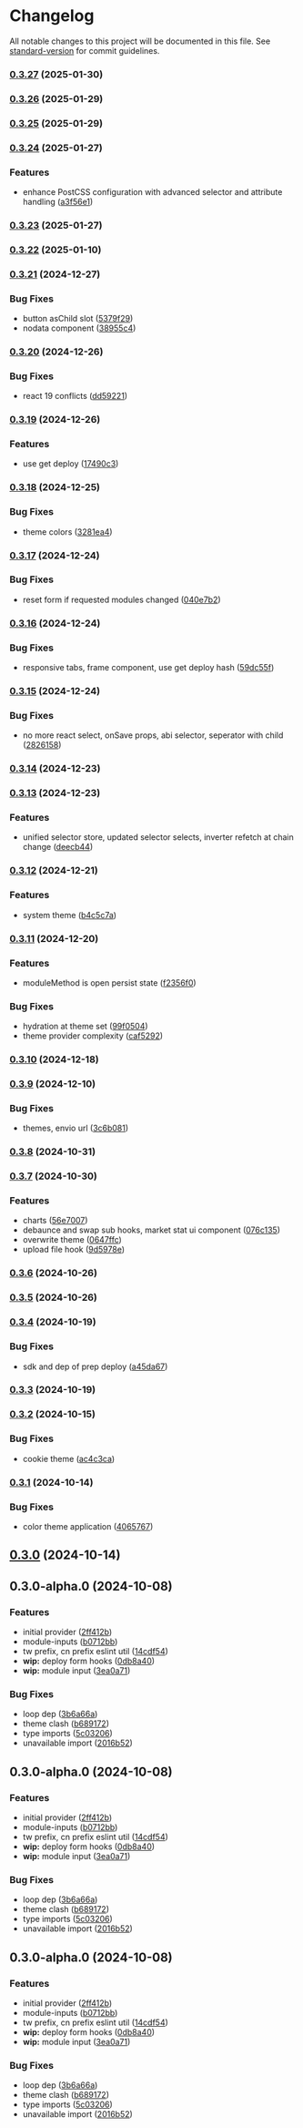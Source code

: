 # Changelog

All notable changes to this project will be documented in this file. See [standard-version](https://github.com/conventional-changelog/standard-version) for commit guidelines.

### [0.3.27](https://github.com/InverterNetwork/react/compare/v0.3.26...v0.3.27) (2025-01-30)

### [0.3.26](https://github.com/InverterNetwork/react/compare/v0.3.25...v0.3.26) (2025-01-29)

### [0.3.25](https://github.com/InverterNetwork/react/compare/v0.3.24...v0.3.25) (2025-01-29)

### [0.3.24](https://github.com/InverterNetwork/react/compare/v0.3.23...v0.3.24) (2025-01-27)


### Features

* enhance PostCSS configuration with advanced selector and attribute handling ([a3f56e1](https://github.com/InverterNetwork/react/commit/a3f56e1fd8355ca69e1f09375b3b6b0ca045169b))

### [0.3.23](https://github.com/InverterNetwork/react/compare/v0.3.22...v0.3.23) (2025-01-27)

### [0.3.22](https://github.com/InverterNetwork/react/compare/v0.3.21...v0.3.22) (2025-01-10)

### [0.3.21](https://github.com/InverterNetwork/react/compare/v0.3.20...v0.3.21) (2024-12-27)


### Bug Fixes

* button asChild slot ([5379f29](https://github.com/InverterNetwork/react/commit/5379f293700f8060ae717d255b1a4d49befb3bbb))
* nodata component ([38955c4](https://github.com/InverterNetwork/react/commit/38955c41d3a5ce34bfa00523dfeec8d6ebf86074))

### [0.3.20](https://github.com/InverterNetwork/react/compare/v0.3.19...v0.3.20) (2024-12-26)


### Bug Fixes

* react 19 conflicts ([dd59221](https://github.com/InverterNetwork/react/commit/dd59221130ad275bf5c256c19f0227392343317c))

### [0.3.19](https://github.com/InverterNetwork/react/compare/v0.3.18...v0.3.19) (2024-12-26)


### Features

* use get deploy ([17490c3](https://github.com/InverterNetwork/react/commit/17490c384dd03d42f928e357989fb382fbcd36a8))

### [0.3.18](https://github.com/InverterNetwork/react/compare/v0.3.17...v0.3.18) (2024-12-25)


### Bug Fixes

* theme colors ([3281ea4](https://github.com/InverterNetwork/react/commit/3281ea4916b2b6f74efaf2d6bc192935182e0339))

### [0.3.17](https://github.com/InverterNetwork/react/compare/v0.3.16...v0.3.17) (2024-12-24)


### Bug Fixes

* reset form if requested modules changed ([040e7b2](https://github.com/InverterNetwork/react/commit/040e7b23e6b53179f850e4e2b17309e69830e282))

### [0.3.16](https://github.com/InverterNetwork/react/compare/v0.3.15...v0.3.16) (2024-12-24)


### Bug Fixes

* responsive tabs, frame component, use get deploy hash ([59dc55f](https://github.com/InverterNetwork/react/commit/59dc55f0c8463219e4f4d06693db63115b1b9d53))

### [0.3.15](https://github.com/InverterNetwork/react/compare/v0.3.14...v0.3.15) (2024-12-24)


### Bug Fixes

* no more react select, onSave props, abi selector, seperator with child ([2826158](https://github.com/InverterNetwork/react/commit/2826158a34e1596b3b1557e16f20f258779396e6))

### [0.3.14](https://github.com/InverterNetwork/react/compare/v0.3.13...v0.3.14) (2024-12-23)

### [0.3.13](https://github.com/InverterNetwork/react/compare/v0.3.12...v0.3.13) (2024-12-23)


### Features

* unified selector store, updated selector selects, inverter refetch at chain change ([deecb44](https://github.com/InverterNetwork/react/commit/deecb44f1292bbd4df04ce64df69bae5cb480dfa))

### [0.3.12](https://github.com/InverterNetwork/react/compare/v0.3.11...v0.3.12) (2024-12-21)


### Features

* system theme ([b4c5c7a](https://github.com/InverterNetwork/react/commit/b4c5c7ac7d6469da702748b0d6686246ce5bb037))

### [0.3.11](https://github.com/InverterNetwork/react/compare/v0.3.10...v0.3.11) (2024-12-20)


### Features

* moduleMethod is open persist state ([f2356f0](https://github.com/InverterNetwork/react/commit/f2356f0928c9cc82610e03f464b1447b42757b86))


### Bug Fixes

* hydration at theme set ([99f0504](https://github.com/InverterNetwork/react/commit/99f0504b4ccf6cfab0399fae465083ccf72f7054))
* theme provider complexity ([caf5292](https://github.com/InverterNetwork/react/commit/caf5292e03afc214e67d156a1e6b0c126dd53c98))

### [0.3.10](https://github.com/InverterNetwork/react/compare/v0.3.10-alpha.1...v0.3.10) (2024-12-18)

### [0.3.9](https://github.com/InverterNetwork/react/compare/v0.3.9-alpha.5...v0.3.9) (2024-12-10)


### Bug Fixes

* themes, envio url ([3c6b081](https://github.com/InverterNetwork/react/commit/3c6b081b39ca8307dc8f21c02e97e25745f5ea0e))

### [0.3.8](https://github.com/InverterNetwork/react/compare/v0.3.7...v0.3.8) (2024-10-31)

### [0.3.7](https://github.com/InverterNetwork/react/compare/v0.3.6...v0.3.7) (2024-10-30)


### Features

* charts ([56e7007](https://github.com/InverterNetwork/react/commit/56e700749b27b697c94836502e20757d207d00f3))
* debaunce and swap sub hooks, market stat ui component ([076c135](https://github.com/InverterNetwork/react/commit/076c1351803f6cc89b2bc2f7a4f8316b58f9ffc0))
* overwrite theme ([0647ffc](https://github.com/InverterNetwork/react/commit/0647ffcc281c58916e1ccc1b6089891557baa502))
* upload file hook ([9d5978e](https://github.com/InverterNetwork/react/commit/9d5978e6b27fc0b6a908063fd6f491497571f154))

### [0.3.6](https://github.com/InverterNetwork/react/compare/v0.3.5...v0.3.6) (2024-10-26)

### [0.3.5](https://github.com/InverterNetwork/react/compare/v0.3.5-alpha.0...v0.3.5) (2024-10-26)

### [0.3.4](https://github.com/InverterNetwork/react/compare/v0.3.3...v0.3.4) (2024-10-19)


### Bug Fixes

* sdk and dep of prep deploy ([a45da67](https://github.com/InverterNetwork/react/commit/a45da673f5f3e4b99b91af6f99c8a973189bd2f7))

### [0.3.3](https://github.com/InverterNetwork/react/compare/v0.3.2...v0.3.3) (2024-10-19)

### [0.3.2](https://github.com/InverterNetwork/react/compare/v0.3.1...v0.3.2) (2024-10-15)


### Bug Fixes

* cookie theme ([ac4c3ca](https://github.com/InverterNetwork/react/commit/ac4c3cafe23fb382a60521492f54e3a8011790c3))

### [0.3.1](https://github.com/InverterNetwork/react/compare/v0.3.0-alpha.9...v0.3.1) (2024-10-14)


### Bug Fixes

* color theme application ([4065767](https://github.com/InverterNetwork/react/commit/406576780e421a2f235c7078524b40228052894e))

## [0.3.0](https://github.com/InverterNetwork/react/compare/v0.3.0-alpha.9...v0.3.0) (2024-10-14)

## 0.3.0-alpha.0 (2024-10-08)


### Features

* initial provider ([2ff412b](https://github.com/InverterNetwork/react/commit/2ff412bbd833d26e432d8123a186f68f55ced792))
* module-inputs ([b0712bb](https://github.com/InverterNetwork/react/commit/b0712bb97b6019fe6fe1d24a03cbcbc10f134d3d))
* tw prefix, cn prefix eslint util ([14cdf54](https://github.com/InverterNetwork/react/commit/14cdf5404e2746588557ac747400a048a39adbc2))
* **wip:** deploy form hooks ([0db8a40](https://github.com/InverterNetwork/react/commit/0db8a4055a2086a12c41d8e71f09e9bc16dc5b31))
* **wip:** module input ([3ea0a71](https://github.com/InverterNetwork/react/commit/3ea0a710789b57bb1f42560d74dd97d50cf4bd1b))


### Bug Fixes

* loop dep ([3b6a66a](https://github.com/InverterNetwork/react/commit/3b6a66af224e480b560f1b2446035f83ec9ce17a))
* theme clash ([b689172](https://github.com/InverterNetwork/react/commit/b689172645cb2f4dc0dd8fd7b119baa726ea5f6c))
* type imports ([5c03206](https://github.com/InverterNetwork/react/commit/5c03206d5c186fec7ffbfc58d06412d665d21355))
* unavailable import ([2016b52](https://github.com/InverterNetwork/react/commit/2016b529cbada3d9b945d1007d5f565727bd3eb3))

## 0.3.0-alpha.0 (2024-10-08)


### Features

* initial provider ([2ff412b](https://github.com/InverterNetwork/react/commit/2ff412bbd833d26e432d8123a186f68f55ced792))
* module-inputs ([b0712bb](https://github.com/InverterNetwork/react/commit/b0712bb97b6019fe6fe1d24a03cbcbc10f134d3d))
* tw prefix, cn prefix eslint util ([14cdf54](https://github.com/InverterNetwork/react/commit/14cdf5404e2746588557ac747400a048a39adbc2))
* **wip:** deploy form hooks ([0db8a40](https://github.com/InverterNetwork/react/commit/0db8a4055a2086a12c41d8e71f09e9bc16dc5b31))
* **wip:** module input ([3ea0a71](https://github.com/InverterNetwork/react/commit/3ea0a710789b57bb1f42560d74dd97d50cf4bd1b))


### Bug Fixes

* loop dep ([3b6a66a](https://github.com/InverterNetwork/react/commit/3b6a66af224e480b560f1b2446035f83ec9ce17a))
* theme clash ([b689172](https://github.com/InverterNetwork/react/commit/b689172645cb2f4dc0dd8fd7b119baa726ea5f6c))
* type imports ([5c03206](https://github.com/InverterNetwork/react/commit/5c03206d5c186fec7ffbfc58d06412d665d21355))
* unavailable import ([2016b52](https://github.com/InverterNetwork/react/commit/2016b529cbada3d9b945d1007d5f565727bd3eb3))

## 0.3.0-alpha.0 (2024-10-08)


### Features

* initial provider ([2ff412b](https://github.com/InverterNetwork/react/commit/2ff412bbd833d26e432d8123a186f68f55ced792))
* module-inputs ([b0712bb](https://github.com/InverterNetwork/react/commit/b0712bb97b6019fe6fe1d24a03cbcbc10f134d3d))
* tw prefix, cn prefix eslint util ([14cdf54](https://github.com/InverterNetwork/react/commit/14cdf5404e2746588557ac747400a048a39adbc2))
* **wip:** deploy form hooks ([0db8a40](https://github.com/InverterNetwork/react/commit/0db8a4055a2086a12c41d8e71f09e9bc16dc5b31))
* **wip:** module input ([3ea0a71](https://github.com/InverterNetwork/react/commit/3ea0a710789b57bb1f42560d74dd97d50cf4bd1b))


### Bug Fixes

* loop dep ([3b6a66a](https://github.com/InverterNetwork/react/commit/3b6a66af224e480b560f1b2446035f83ec9ce17a))
* theme clash ([b689172](https://github.com/InverterNetwork/react/commit/b689172645cb2f4dc0dd8fd7b119baa726ea5f6c))
* type imports ([5c03206](https://github.com/InverterNetwork/react/commit/5c03206d5c186fec7ffbfc58d06412d665d21355))
* unavailable import ([2016b52](https://github.com/InverterNetwork/react/commit/2016b529cbada3d9b945d1007d5f565727bd3eb3))
